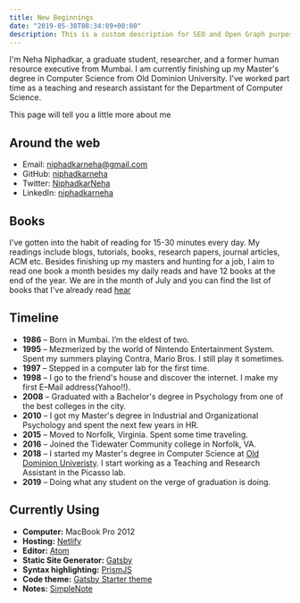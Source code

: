 ```yaml
---
title: New Beginnings
date: "2019-05-30T08:34:09+00:00"
description: This is a custom description for SEO and Open Graph purposes, rather than the default generated excerpt. Simply add a description field to the frontmatter.
---
```


I'm Neha Niphadkar, a graduate student, researcher, and a former human resource executive from Mumbai. I am currently finishing up my Master's degree in Computer Science from Old Dominion University. I've worked part time as a teaching and research assistant for the Department of Computer Science.

This page will tell you a little more about me

## Around the web

- Email: [niphadkarneha@gmail.com](mailto:niphadkarneha@gmail.com)
- GitHub: [niphadkarneha](https://github.com/niphadkarneha)
- Twitter: [NiphadkarNeha](https://twitter.com/NiphadkarNeha)
- LinkedIn: [niphadkarneha](https://www.linkedin.com/in/niphad/)

## Books

I've gotten into the habit of reading for 15-30 minutes every day. My readings include blogs, tutorials, books, 
research papers, journal articles, ACM etc. Besides finishing up my masters and hunting for a job, I aim to read one book
a month besides my daily reads and have 12 books at the end of the year. We are in the month of July and you can find the list of books that I've already read [hear](./OneBookAMonth/index.md)

## Timeline

- **1986** – Born in Mumbai. I’m the eldest of two.
- **1995** – Mezmerized by the world of Nintendo Entertainment System. Spent my summers playing Contra, Mario Bros. I still play it sometimes.
- **1997** – Stepped in a computer lab for the first time. 
- **1998** – I go to the friend's house and discover the internet. I make my first E–Mail address(Yahoo!!). 
- **2008** – Graduated with a Bachelor's degree in Psychology from one of the best colleges in the city. 
- **2010** – I got my Master's degree in Industrial and Organizational Psychology and spent the next few years in HR.
- **2015** – Moved to Norfolk, Virginia. Spent some time traveling.
- **2016** – Joined the Tidewater Community college in Norfolk, VA.
- **2018** – I started my Master's degree in Computer Science at [Old Dominion Univeristy](https://odu.edu/compsci). I start working as a Teaching and Research Assistant in the Picasso lab.
- **2019** – Doing what any student on the verge of graduation is doing.

## Currently Using

- **Computer:** MacBook Pro 2012
- **Hosting:** [Netlify](https://netlify.com)
- **Editor:** [Atom](https://atom.io/)
- **Static Site Generator:** [Gatsby](https://gatsbyjs.org)
- **Syntax highlighting:** [PrismJS](http://prismjs.com/)
- **Code theme:** [Gatsby Starter theme](https://www.gatsbyjs.org/docs/themes/getting-started)
- **Notes:** [SimpleNote](https://simplenote.com/)
